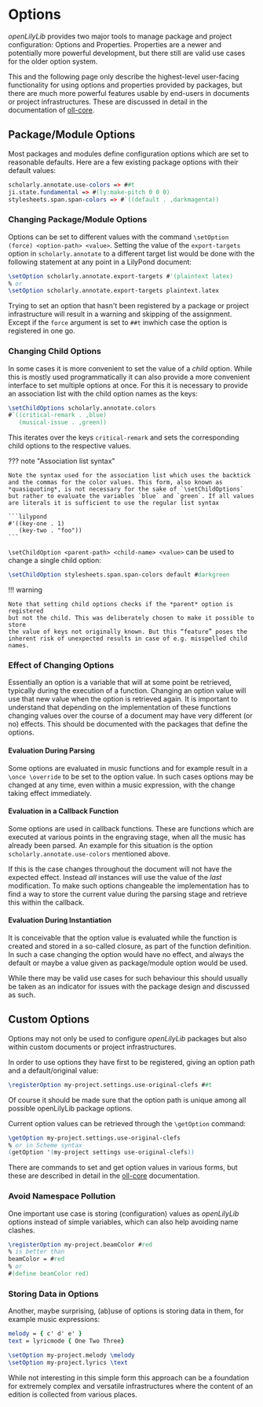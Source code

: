 # Options

*openLilyLib* provides two major tools to manage package and project configuration: Options and Properties. Properties are a newer and potentially more powerful development, but there still are valid use cases for the older option system.

This and the following page only describe the highest-level user-facing
functionality for using options and properties provided by packages, but there
are much more powerful features usable by end-users in documents or project
infrastructures. These are discussed in detail in the documentation of
[oll-core](../../oll-core/index.html).

## Package/Module Options

Most packages and modules define configuration options which are set to
reasonable defaults. Here are a few existing package options with their default
values:

```lilypond
scholarly.annotate.use-colors => ##t
ji.state.fundamental => #(ly:make-pitch 0 0 0)
stylesheets.span.span-colors => #`((default . ,darkmagenta))
```

### Changing Package/Module Options

Options can be set to different values with the command
`\setOption (force) <option-path> <value>`. Setting the value of the `export-targets`
option in `scholarly.annotate` to a different target list would be done with the following statement at any point in a LilyPond document:

```lilypond
\setOption scholarly.annotate.export-targets #'(plaintext latex)
% or
\setOption scholarly.annotate.export-targets plaintext.latex
```

Trying to set an option that hasn't been registered by a package or project
infrastructure will result in a warning and skipping of the assignment. Except if the `force` argument is set to `##t` inwhich case the option is registered in one go.

### Changing Child Options

In some cases it is more convenient to set the value of a *child* option. While
this is mostly used programmatically it can also provide a more convenient
interface to set multiple options at once. For this it is necessary to provide
an association list with the child option names as the keys:

```lilypond
\setChildOptions scholarly.annotate.colors
#`((critical-remark . ,blue)
   (musical-issue . ,green))
```

This iterates over the keys `critical-remark` and sets the corresponding child
options to the respective values.

??? note "Association list syntax"

    Note the syntax used for the association list which uses the backtick and the commas for the color values. This form, also known as *quasiquoting*, is not necessary for the sake of `\setChildOptions` but rather to evaluate the variables `blue` and `green`. If all values are literals it is sufficient to use the regular list syntax

    ```lilypond
    #'((key-one . 1)
       (key-two . "foo"))
    ```

`\setChildOption <parent-path> <child-name> <value>` can be used to change a
single child option:

```lilypond
\setChildOption stylesheets.span.span-colors default #darkgreen
```

!!! warning

    Note that setting child options checks if the *parent* option is registered
    but not the child. This was deliberately chosen to make it possible to store
    the value of keys not originally known. But this “feature” poses the
    inherent risk of unexpected results in case of e.g. misspelled child names.


### Effect of Changing Options

Essentially an option is a variable that will at some point be retrieved,
typically during the execution of a function. Changing an option value will use
that new value when the option is retrieved again. It is important to understand
that depending on the implementation of these functions changing values over the
course of a document may have very different (or no) effects. This should be
documented with the packages that define the options.

#### Evaluation During Parsing

Some options are evaluated in music functions and for example result in a
`\once \override` to be set to the option value. In such cases options may be
changed at any time, even within a music expression, with the change taking
effect immediately.

#### Evaluation in a Callback Function

Some options are used in callback functions. These are functions which are
executed at various points in the engraving stage, when all the music has
already been parsed. An example for this situation is the option
`scholarly.annotate.use-colors` mentioned above.

If this is the case changes throughout the document will not have the expected
effect. Instead *all* instances will use the value of the *last* modification.
To make such options changeable the implementation has to find a way to store
the current value during the parsing stage and retrieve this within the
callback.

#### Evaluation During Instantiation

It is conceivable that the option value is evaluated while the function is
created and stored in a so-called closure, as part of the function definition.
In such a case changing the option would have no effect, and always the default
or maybe a value given as package/module option would be used.

While there may be valid use cases for such behaviour this should usually be
taken as an indicator for issues with the package design and discussed as such.


## Custom Options

Options may not only be used to configure *openLilyLib* packages but also within
custom documents or project infrastructures.

In order to use options they have first to be registered, giving an option path and a default/original value:

```lilypond
\registerOption my-project.settings.use-original-clefs ##t
```

Of course it should be made sure that the option path is unique among all
possible openLilyLib package options.

Current option values can be retrieved through the `\getOption` command:

```lilypond
\getOption my-project.settings.use-original-clefs
% or in Scheme syntax
(getOption '(my-project settings use-original-clefs))
```

There are commands to set and get option values in various forms, but these are
described in detail in the [oll-core](../../oll-core/options/index.html)
documentation.

### Avoid Namespace Pollution

One important use case is storing (configuration) values as *openLilyLib* options instead of simple variables, which can also help avoiding name clashes.

```lilypond
\registerOption my-project.beamColor #red
% is better than
beamColor = #red
% or
#(define beamColor red)
```

### Storing Data in Options

Another, maybe surprising, (ab)use of options is storing data in them, for
example music expressions:

```lilypond
melody = { c' d' e' }
text = lyricmode { One Two Three}

\setOption my-project.melody \melody
\setOption my-project.lyrics \text
```

While not interesting in this simple form this approach can be a foundation for
extremely complex and versatile infrastructures where the content of an edition
is collected from various places.
